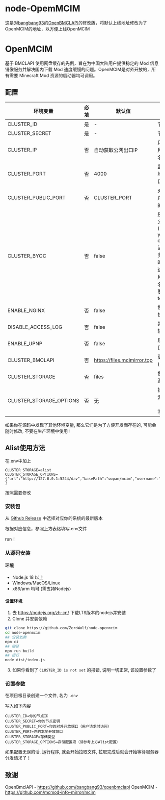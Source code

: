 # node-OpemMCIM

这是对[bangbang93](https://github.com/bangbang93)的[OpenBMCLAPI](https://github.com/bangbang93/openbmclapi)的修改版，将默认上线地址修改为了OpenMCIM的地址，以方便上线OpenMCIM



# OpenMCIM
基于 BMCLAPI 使用网盘缓存的先例，旨在为中国大陆用户提供稳定的 Mod 信息镜像服务并解决国内下载 Mod 速度缓慢的问题。OpenMCIM是对外开放的，所有需要 Minecraft Mod 资源的启动器均可调用。

## 配置

| 环境变量             |必填 | 默认值        | 说明                                                                                                     |
|---------------------|-----|--------------|--------------------------------------------------------------------------------------------------------|
| CLUSTER_ID          | 是  | -            | 节点 ID                                                                                                  |
| CLUSTER_SECRET      | 是  | -            | 节点密钥                                                                                                   |
| CLUSTER_IP          | 否  | 自动获取公网出口IP   | 用户访问时使用的 IP 或域名                                                                                        |
| CLUSTER_PORT        | 否  | 4000         | 监听端口（本地开放的端口）                                                                                                   |
| CLUSTER_PUBLIC_PORT | 否  | CLUSTER_PORT | 对外端口（用户请求时访问的端口）                                                                                                   |
| CLUSTER_BYOC        | 否  | false        | 是否使用自定义域名, (BYOC=Bring you own certificate),当使用国内服务器需要备案时, 需要启用这个参数来使用你自己的域名, 并且你需要自己提供ssl termination |
| ENABLE_NGINX        | 否  | false        | 使用 nginx 提供文件服务                                                                                        |
| DISABLE_ACCESS_LOG  | 否  | false        | 禁用访问日志输出                                                                                               |
| ENABLE_UPNP         | 否  | false        | 启用 UPNP 端口映射                                                                                           |
| CLUSTER_BMCLAPI     | 否  | https://files.mcimirror.top        | 更改上线地址(测试变量)            |
| CLUSTER_STORAGE     | 否  | files        | 使用其他存储源的类型            |
| CLUSTER_STORAGE_OPTIONS | 否  | 无        | 挂载其他存储源的配置项（请勿自行填写）            |

如果你在源码中发现了其他环境变量, 那么它们是为了方便开发而存在的, 可能会随时修改, 不要在生产环境中使用！

## Alist使用方法
在.env中加上
```env
CLUSTER_STORAGE=alist
CLUSTER_STORAGE_OPTIONS={"url":"http://127.0.0.1:5244/dav","basePath":"wopan/mcim","username":"admin","password":"admin" }
```
按照需要修改

### 安装包

从 [Github Release](https://github.com/ZeroWolf233/node-openmcim/releases) 中选择对应你的系统的最新版本

根据对应信息，参照上方表格填写.env文件

run！

### 从源码安装

#### 环境

- Node.js 18 以上
- Windows/MacOS/Linux
- x86/arm 均可 (需支持Nodejs)

#### 设置环境

1. 去 <https://nodejs.org/zh-cn/> 下载LTS版本的nodejs并安装
2. Clone 并安装依赖

```bash
git clone https://github.com/ZeroWolf/node-openmcim
cd node-openmcim
## 安装依赖
npm ci
## 编译
npm run build
## 运行
node dist/index.js
```

3. 如果你看到了 `CLUSTER_ID is not set` 的报错, 说明一切正常, 该设置参数了

### 设置参数

在项目根目录创建一个文件, 名为 `.env`

写入如下内容

```env
CLUSTER_ID=你的节点ID
CLUSTER_SECRET=你的节点密钥
CLUSTER_PUBLIC_PORT=你的对外开放端口（用户请求时访问）
CLUSTER_PORT=你的本地开放端口
CLUSTER_STORAGE=存储类型
CLUSTER_STORAGE_OPTIONS=存储配置项（请参考上方Alist配置）
```

如果配置无误的话, 运行程序, 就会开始拉取文件, 拉取完成后就会开始等待服务器分发请求了！



## 致谢
OpenBmclAPI - https://github.com/bangbang93/openbmclapi
OpenMCIM - https://github.com/mcmod-info-mirror/mcim